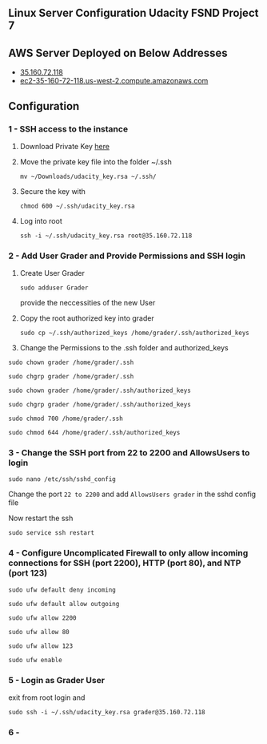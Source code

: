 ## Linux Server Configuration Udacity FSND Project 7

## AWS Server Deployed on Below Addresses

- [35.160.72.118](http://35.160.72.118/)
- [ec2-35-160-72-118.us-west-2.compute.amazonaws.com](http://ec2-35-160-72-118.us-west-2.compute.amazonaws.com/)

## Configuration

### 1 - SSH access to the instance

1. Download Private Key [here](blob:https://www.udacity.com/95349ac3-5488-4aa4-aedf-21febdaac080)
2. Move the private key file into the folder ~/.ssh

    ```
    mv ~/Downloads/udacity_key.rsa ~/.ssh/
    ```
3. Secure the key with

    ```
    chmod 600 ~/.ssh/udacity_key.rsa
    ```

4. Log into root

    ```
    ssh -i ~/.ssh/udacity_key.rsa root@35.160.72.118
    ```

### 2 - Add User Grader and Provide Permissions and SSH login

1. Create User Grader

    ```
    sudo adduser Grader
    ```

    provide the neccessities of the new User

2. Copy the root authorized key into grader

    ```
    sudo cp ~/.ssh/authorized_keys /home/grader/.ssh/authorized_keys
    ```
3. Change the Permissions to the .ssh folder and authorized_keys

```
sudo chown grader /home/grader/.ssh
```

```
sudo chgrp grader /home/grader/.ssh
```

```
sudo chown grader /home/grader/.ssh/authorized_keys
```

```
sudo chgrp grader /home/grader/.ssh/authorized_keys
```

```
sudo chmod 700 /home/grader/.ssh
```

```
sudo chmod 644 /home/grader/.ssh/authorized_keys
```

### 3 - Change the SSH port from 22 to 2200 and AllowsUsers to login
    
```
sudo nano /etc/ssh/sshd_config
```

Change the port `22 to 2200` and add `AllowsUsers grader` in the sshd config file

Now restart the ssh

```
sudo service ssh restart
```

### 4 - Configure Uncomplicated Firewall to only allow incoming  connections for SSH (port 2200), HTTP (port 80), and NTP (port 123)

```
sudo ufw default deny incoming
```

```
sudo ufw default allow outgoing
```

```
sudo ufw allow 2200
```

```
sudo ufw allow 80
```

```
sudo ufw allow 123
```

```
sudo ufw enable
```

### 5 - Login as Grader User

exit from root login and

```
sudo ssh -i ~/.ssh/udacity_key.rsa grader@35.160.72.118
```

### 6 -     